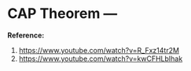 # CAP Theorem —  

**Reference:**  
1. https://www.youtube.com/watch?v=R_Fxz14tr2M
2. https://www.youtube.com/watch?v=kwCFHLbIhak

